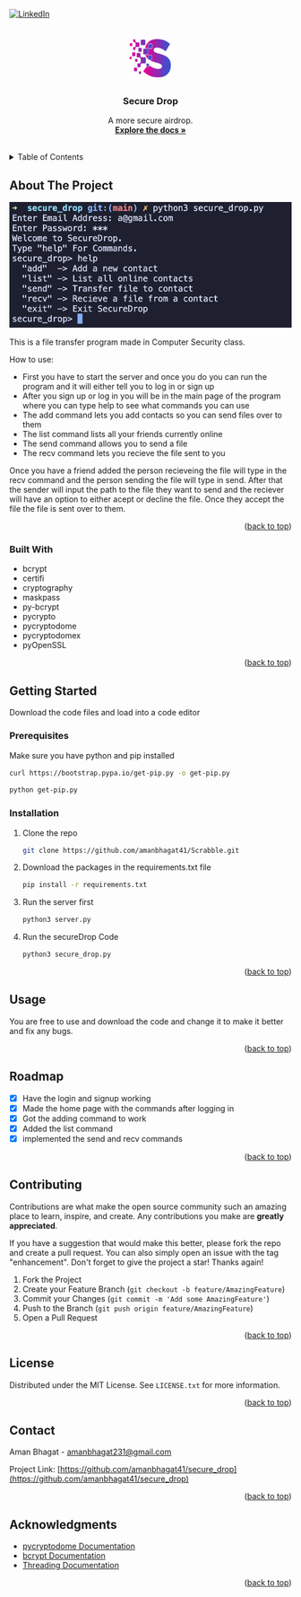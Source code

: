 <!-- Improved compatibility of back to top link: See: https://github.com/othneildrew/Best-README-Template/pull/73 -->

<a id="readme-top"></a>

<!--
*** Thanks for checking out the Best-README-Template. If you have a suggestion
*** that would make this better, please fork the repo and create a pull request
*** or simply open an issue with the tag "enhancement".
*** Don't forget to give the project a star!
*** Thanks again! Now go create something AMAZING! :D
-->

<!-- PROJECT SHIELDS -->
<!--
*** I'm using markdown "reference style" links for readability.
*** Reference links are enclosed in brackets [ ] instead of parentheses ( ).
*** See the bottom of this document for the declaration of the reference variables
*** for contributors-url, forks-url, etc. This is an optional, concise syntax you may use.
*** https://www.markdownguide.org/basic-syntax/#reference-style-links
-->

[![LinkedIn][linkedin-shield]][linkedin-url]

<!-- PROJECT LOGO -->
<br />
<div align="center">
  <a href="https://github.com/othneildrew/Best-README-Template">
    <img src="images/logo.png" alt="Logo" width="80" height="80">
  </a>

  <h3 align="center">Secure Drop</h3>

  <p align="center">
    A more secure airdrop.
    <br />
    <a href="https://github.com/amanbhagat41/secure_drop"><strong>Explore the docs »</strong></a>
    <br />
    <br />

  </p>
</div>

<!-- TABLE OF CONTENTS -->
<details>
  <summary>Table of Contents</summary>
  <ol>
    <li>
      <a href="#about-the-project">About The Project</a>
      <ul>
        <li><a href="#built-with">Built With</a></li>
      </ul>
    </li>
    <li>
      <a href="#getting-started">Getting Started</a>
      <ul>
        <li><a href="#prerequisites">Prerequisites</a></li>
        <li><a href="#installation">Installation</a></li>
      </ul>
    </li>
    <li><a href="#usage">Usage</a></li>
    <li><a href="#roadmap">Roadmap</a></li>
    <li><a href="#contributing">Contributing</a></li>
    <li><a href="#license">License</a></li>
    <li><a href="#contact">Contact</a></li>
    <li><a href="#acknowledgments">Acknowledgments</a></li>
  </ol>
</details>

<!-- ABOUT THE PROJECT -->

## About The Project

[![Product Name Screen Shot][product-screenshot]](https://amanbhagat41.github.io/Scrabble/)

This is a file transfer program made in Computer Security class.

How to use:

-   First you have to start the server and once you do you can run the program and it will either tell you to log in or sign up
-   After you sign up or log in you will be in the main page of the program where you can type help to see what commands you can use
-   The add command lets you add contacts so you can send files over to them
-   The list command lists all your friends currently online
-   The send command allows you to send a file
-   The recv command lets you recieve the file sent to you

Once you have a friend added the person recieveing the file will type in the recv command and the person sending the file will type in send. After that the sender will input the path to the file they want to send and the reciever will have an option to either acept or decline the file. Once they accept the file the file is sent over to them.

<p align="right">(<a href="#readme-top">back to top</a>)</p>

### Built With

-   bcrypt
-   certifi
-   cryptography
-   maskpass
-   py-bcrypt
-   pycrypto
-   pycryptodome
-   pycryptodomex
-   pyOpenSSL

<p align="right">(<a href="#readme-top">back to top</a>)</p>

<!-- GETTING STARTED -->

## Getting Started

Download the code files and load into a code editor

### Prerequisites

Make sure you have python and pip installed

```sh
curl https://bootstrap.pypa.io/get-pip.py -o get-pip.py
```

```sh
python get-pip.py
```

### Installation

1. Clone the repo
    ```sh
    git clone https://github.com/amanbhagat41/Scrabble.git
    ```
2. Download the packages in the requirements.txt file
    ```sh
    pip install -r requirements.txt
    ```
3. Run the server first
    ```sh
    python3 server.py
    ```
4. Run the secureDrop Code
    ```sh
    python3 secure_drop.py
    ```

<p align="right">(<a href="#readme-top">back to top</a>)</p>

<!-- USAGE EXAMPLES -->

## Usage

You are free to use and download the code and change it to make it better and fix any bugs.

<p align="right">(<a href="#readme-top">back to top</a>)</p>

<!-- ROADMAP -->

## Roadmap

-   [x] Have the login and signup working
-   [x] Made the home page with the commands after logging in
-   [x] Got the adding command to work
-   [x] Added the list command
-   [x] implemented the send and recv commands

<p align="right">(<a href="#readme-top">back to top</a>)</p>

<!-- CONTRIBUTING -->

## Contributing

Contributions are what make the open source community such an amazing place to learn, inspire, and create. Any contributions you make are **greatly appreciated**.

If you have a suggestion that would make this better, please fork the repo and create a pull request. You can also simply open an issue with the tag "enhancement".
Don't forget to give the project a star! Thanks again!

1. Fork the Project
2. Create your Feature Branch (`git checkout -b feature/AmazingFeature`)
3. Commit your Changes (`git commit -m 'Add some AmazingFeature'`)
4. Push to the Branch (`git push origin feature/AmazingFeature`)
5. Open a Pull Request

<p align="right">(<a href="#readme-top">back to top</a>)</p>

<!-- LICENSE -->

## License

Distributed under the MIT License. See `LICENSE.txt` for more information.

<p align="right">(<a href="#readme-top">back to top</a>)</p>

<!-- CONTACT -->

## Contact

Aman Bhagat - amanbhagat231@gmail.com

Project Link: [https://github.com/amanbhagat41/secure_drop](https://github.com/amanbhagat41/secure_drop)

<p align="right">(<a href="#readme-top">back to top</a>)</p>

<!-- ACKNOWLEDGMENTS -->

## Acknowledgments

-   [pycryptodome Documentation](https://www.pycryptodome.org/)
-   [bcrypt Documentation](https://pypi.org/project/bcrypt/)
-   [Threading Documentation](https://docs.python.org/3/library/threading.html)

<p align="right">(<a href="#readme-top">back to top</a>)</p>

<!-- MARKDOWN LINKS & IMAGES -->
<!-- https://www.markdownguide.org/basic-syntax/#reference-style-links -->

[contributors-shield]: https://img.shields.io/github/contributors/othneildrew/Best-README-Template.svg?style=for-the-badge
[contributors-url]: https://github.com/othneildrew/Best-README-Template/graphs/contributors
[forks-shield]: https://img.shields.io/github/forks/othneildrew/Best-README-Template.svg?style=for-the-badge
[forks-url]: https://github.com/othneildrew/Best-README-Template/network/members
[stars-shield]: https://img.shields.io/github/stars/othneildrew/Best-README-Template.svg?style=for-the-badge
[stars-url]: https://github.com/othneildrew/Best-README-Template/stargazers
[issues-shield]: https://img.shields.io/github/issues/othneildrew/Best-README-Template.svg?style=for-the-badge
[issues-url]: https://github.com/othneildrew/Best-README-Template/issues
[license-shield]: https://img.shields.io/github/license/othneildrew/Best-README-Template.svg?style=for-the-badge
[license-url]: https://github.com/othneildrew/Best-README-Template/blob/master/LICENSE.txt
[linkedin-shield]: https://img.shields.io/badge/-LinkedIn-black.svg?style=for-the-badge&logo=linkedin&colorB=555
[linkedin-url]: https://www.linkedin.com/in/aman-bhagat-b17051230/
[product-screenshot]: images/screenshot.png
[Next.js]: https://img.shields.io/badge/next.js-000000?style=for-the-badge&logo=nextdotjs&logoColor=white
[Next-url]: https://nextjs.org/
[React.js]: https://img.shields.io/badge/React-20232A?style=for-the-badge&logo=react&logoColor=61DAFB
[React-url]: https://reactjs.org/
[Vue.js]: https://img.shields.io/badge/Vue.js-35495E?style=for-the-badge&logo=vuedotjs&logoColor=4FC08D
[Vue-url]: https://vuejs.org/
[Angular.io]: https://img.shields.io/badge/Angular-DD0031?style=for-the-badge&logo=angular&logoColor=white
[Angular-url]: https://angular.io/
[Svelte.dev]: https://img.shields.io/badge/Svelte-4A4A55?style=for-the-badge&logo=svelte&logoColor=FF3E00
[Svelte-url]: https://svelte.dev/
[Laravel.com]: https://img.shields.io/badge/Laravel-FF2D20?style=for-the-badge&logo=laravel&logoColor=white
[Laravel-url]: https://laravel.com
[Bootstrap.com]: https://img.shields.io/badge/Bootstrap-563D7C?style=for-the-badge&logo=bootstrap&logoColor=white
[Bootstrap-url]: https://getbootstrap.com
[JQuery.com]: https://img.shields.io/badge/jQuery-0769AD?style=for-the-badge&logo=jquery&logoColor=white
[JQuery-url]: https://jquery.com
